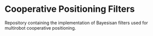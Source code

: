 # Cooperative Positioning Filters
Repository containing the implementation of Bayesisan filters used for multirobot cooperative positioning.
